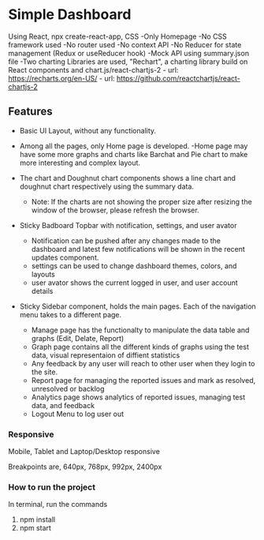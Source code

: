 # Simple Dashboard

Using React, npx create-react-app, CSS
    -Only Homepage
    -No CSS framework used
    -No router used
    -No context API
    -No Reducer for state management (Redux or useReducer hook)
    -Mock API using summary.json file
    -Two charting Libraries are used, "Rechart", a charting library build on React components and chart.js/react-chartjs-2
        - url: https://recharts.org/en-US/
        - url: https://github.com/reactchartjs/react-chartjs-2

## Features

- Basic UI Layout, without any functionality.

- Among all the pages, only Home page is developed.
    -Home page may have some more graphs and charts like Barchat and Pie chart to make more interesting and complex layout.
    
- The chart and Doughnut chart components shows a line chart and doughnut chart respectively using the summary data.
    - Note: If the charts are not showing the proper size after resizing the window of the browser, please refresh the browser.

- Sticky Badboard Topbar with notification, settings, and user avator
    - Notification can be pushed after any changes made to the dashboard and latest few notifications will be shown in the recent       updates component.
    - settings can be used to change dashboard themes, colors, and layouts
    - user avator shows the current logged in user, and user account details

- Sticky Sidebar component, holds the main pages. Each of the navigation menu takes to a different page.
    - Manage page has the functionalty to manipulate the data table and graphs (Edit, Delate, Report)
    - Graph page contains all the different kinds of graphs using the test data, visual representaion of diffient statistics
    - Any feedback by any user will reach to other user when they login to the site.
    - Report page for managing the reported issues and mark as resolved, unresolved or backlog
    - Analytics page shows analytics of reported issues, managing test data, and feedback
    - Logout Menu to log user out

### Responsive

Mobile, Tablet and Laptop/Desktop responsive

Breakpoints are,
640px, 768px, 992px, 2400px

### How to run the project

In terminal, run the commands

1. npm install 
2. npm start

